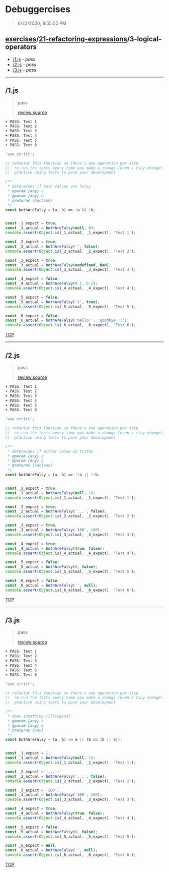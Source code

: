 # Debuggercises 

> 6/22/2020, 9:55:05 PM 

## [exercises](../../README.md)/[21-refactoring-expressions](../README.md)/3-logical-operators 

- [/1.js](#1js) - _pass_ 
- [/2.js](#2js) - _pass_ 
- [/3.js](#3js) - _pass_ 
---

## /1.js 

> pass 
>
> [review source](../../../exercises/21-refactoring-expressions/3-logical-operators/1.js)

```txt
+ PASS: Test 1
+ PASS: Test 2
+ PASS: Test 3
+ PASS: Test 4
+ PASS: Test 5
+ PASS: Test 6
```

```js
'use strict';

// refactor this function so there's one operation per step
//  re-run the tests every time you make a change (even a tiny change!)
//  practice using tests to pace your development

/**
 * determines if both values are falsy
 * @param {any} a
 * @param {any} b
 * @returns {boolean}
 */
const bothAreFalsy = (a, b) => !a && !b;


const _1_expect = true;
const _1_actual = bothAreFalsy(null, 0);
console.assert(Object.is(_1_actual, _1_expect), 'Test 1');

const _2_expect = true;
const _2_actual = bothAreFalsy('', false);
console.assert(Object.is(_2_actual, _2_expect), 'Test 2');

const _3_expect = true;
const _3_actual = bothAreFalsy(undefined, NaN);
console.assert(Object.is(_3_actual, _3_expect), 'Test 3');

const _4_expect = false;
const _4_actual = bothAreFalsy(0.1, 0.2);
console.assert(Object.is(_4_actual, _4_expect), 'Test 4');

const _5_expect = false;
const _5_actual = bothAreFalsy('1', true);
console.assert(Object.is(_5_actual, _5_expect), 'Test 5');

const _6_expect = false;
const _6_actual = bothAreFalsy('hello!', 'goodbye :(');
console.assert(Object.is(_6_actual, _6_expect), 'Test 6');

```

[TOP](#debuggercises)

---

## /2.js 

> pass 
>
> [review source](../../../exercises/21-refactoring-expressions/3-logical-operators/2.js)

```txt
+ PASS: Test 1
+ PASS: Test 2
+ PASS: Test 3
+ PASS: Test 4
+ PASS: Test 5
+ PASS: Test 6
```

```js
'use strict';

// refactor this function so there's one operation per step
//  re-run the tests every time you make a change (even a tiny change!)
//  practice using tests to pace your development

/**
 * determines if either value is truthy
 * @param {any} a
 * @param {any} b
 * @returns {boolean}
 */
const bothAreFalsy = (a, b) => !!a || !!b;


const _1_expect = true;
const _1_actual = bothAreFalsy(null, 1);
console.assert(Object.is(_1_actual, _1_expect), 'Test 1');

const _2_expect = true;
const _2_actual = bothAreFalsy('...', false);
console.assert(Object.is(_2_actual, _2_expect), 'Test 2');

const _3_expect = true;
const _3_actual = bothAreFalsy('100', 100);
console.assert(Object.is(_3_actual, _3_expect), 'Test 3');

const _4_expect = true;
const _4_actual = bothAreFalsy(true, false);
console.assert(Object.is(_4_actual, _4_expect), 'Test 4');

const _5_expect = false;
const _5_actual = bothAreFalsy(0, false);
console.assert(Object.is(_5_actual, _5_expect), 'Test 5');

const _6_expect = false;
const _6_actual = bothAreFalsy('', null);
console.assert(Object.is(_6_actual, _6_expect), 'Test 6');

```

[TOP](#debuggercises)

---

## /3.js 

> pass 
>
> [review source](../../../exercises/21-refactoring-expressions/3-logical-operators/3.js)

```txt
+ PASS: Test 1
+ PASS: Test 2
+ PASS: Test 3
+ PASS: Test 4
+ PASS: Test 5
+ PASS: Test 6
```

```js
'use strict';

// refactor this function so there's one operation per step
//  re-run the tests every time you make a change (even a tiny change!)
//  practice using tests to pace your development

/**
 * does something (il)logical
 * @param {any} a
 * @param {any} b
 * @returns {any}
 */
const bothAreFalsy = (a, b) => a || (b && (b || a));


const _1_expect = 1;
const _1_actual = bothAreFalsy(null, 1);
console.assert(Object.is(_1_actual, _1_expect), 'Test 1');

const _2_expect = '...';
const _2_actual = bothAreFalsy('...', false);
console.assert(Object.is(_2_actual, _2_expect), 'Test 2');

const _3_expect = '100';
const _3_actual = bothAreFalsy('100', 100);
console.assert(Object.is(_3_actual, _3_expect), 'Test 3');

const _4_expect = true;
const _4_actual = bothAreFalsy(true, false);
console.assert(Object.is(_4_actual, _4_expect), 'Test 4');

const _5_expect = false;
const _5_actual = bothAreFalsy(0, false);
console.assert(Object.is(_5_actual, _5_expect), 'Test 5');

const _6_expect = null;
const _6_actual = bothAreFalsy('', null);
console.assert(Object.is(_6_actual, _6_expect), 'Test 6');

```

[TOP](#debuggercises)

